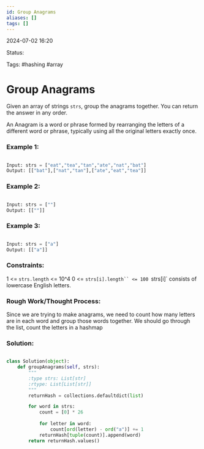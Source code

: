 ```yaml
---
id: Group Anagrams
aliases: []
tags: []
---
```


2024-07-02 16:20

Status: 

Tags: #hashing #array 

# Group Anagrams

Given an array of strings `strs`, group the anagrams together. You can return the answer in any order. 

An Anagram is a word or phrase formed by rearranging the letters of a different word or phrase, typically using all the original letters exactly once.

### Example 1:
```python

Input: strs = ["eat","tea","tan","ate","nat","bat"]
Output: [["bat"],["nat","tan"],["ate","eat","tea"]]
```
### Example 2:
```python

Input: strs = [""]
Output: [[""]]
```
### Example 3: 
```python

Input: strs = ["a"]
Output: [["a"]]
```
### Constraints:

1 <= `strs.length` <= 10^4
0 <= `strs[i].length`` <= 100
`strs[i]` consists of lowercase English letters.

### Rough Work/Thought Process: 

Since we are trying to make anagrams, we need to count how many letters are in each word and group those words together. We should go through the list, count the letters in a hashmap
### Solution:
```python

class Solution(object):
    def groupAnagrams(self, strs):
        """
        :type strs: List[str]
        :rtype: List[List[str]]
        """
        returnHash = collections.defaultdict(list)

        for word in strs:
            count = [0] * 26
            
            for letter in word:
                count[ord(letter) - ord("a")] += 1
            returnHash[tuple(count)].append(word)
        return returnHash.values()
```

